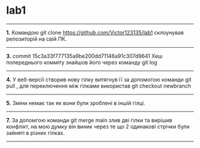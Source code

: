 # lab1
***
**1.** Командою git clone https://github.com/Victor123135/lab1 склоунував репозиторій на свій ПК.
***
**3.** commit 15c3a33f777135a9be200dd71146a91c307d9641 Хеш попереднього комміту знайшов його через команду git log
***
**4.** У веб-версії створив нову гілку витягнув її за допомогою команди git pull , для переключення між гілками використав git checkout newbranch
***
**5.** Зміни немає так як вони були зроблені в іншій гілці.
***
**7.** За допомгою команди git merge main злив дві гілки та вирішив конфлікт, на мою думку він виник через те що 2 одинакові стрічки були зайняті в різних гілках.
***